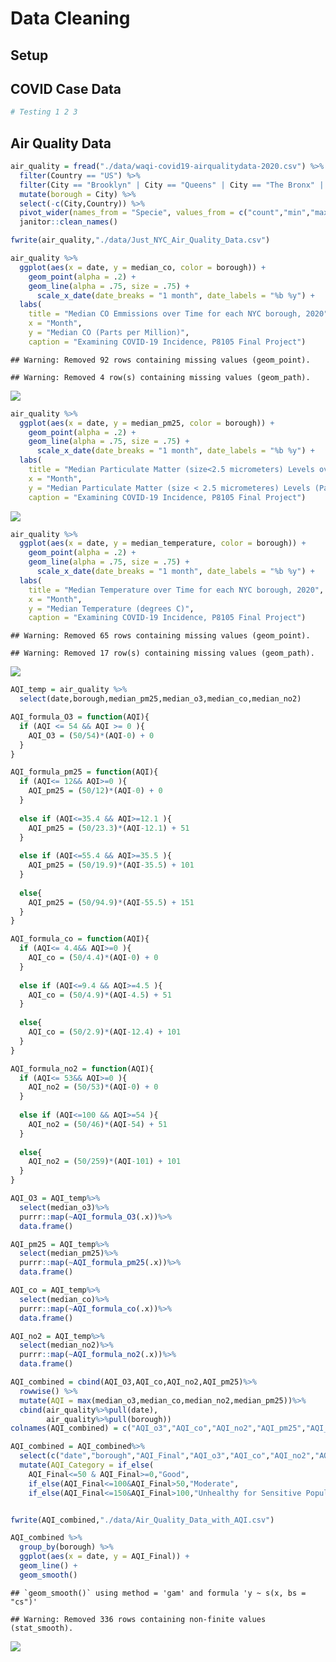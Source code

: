Data Cleaning
================

## Setup

## COVID Case Data

``` r
# Testing 1 2 3
```

## Air Quality Data

``` r
air_quality = fread("./data/waqi-covid19-airqualitydata-2020.csv") %>%
  filter(Country == "US") %>%
  filter(City == "Brooklyn" | City == "Queens" | City == "The Bronx" | City == "Staten Island" | City == "Manhattan") %>%
  mutate(borough = City) %>%
  select(-c(City,Country)) %>%
  pivot_wider(names_from = "Specie", values_from = c("count","min","max","median","variance")) %>% 
  janitor::clean_names()

fwrite(air_quality,"./data/Just_NYC_Air_Quality_Data.csv")
```

``` r
air_quality %>% 
  ggplot(aes(x = date, y = median_co, color = borough)) + 
    geom_point(alpha = .2) +
    geom_line(alpha = .75, size = .75) +
      scale_x_date(date_breaks = "1 month", date_labels = "%b %y") +
  labs(
    title = "Median CO Emmissions over Time for each NYC borough, 2020",
    x = "Month",
    y = "Median CO (Parts per Million)",
    caption = "Examining COVID-19 Incidence, P8105 Final Project") 
```

    ## Warning: Removed 92 rows containing missing values (geom_point).

    ## Warning: Removed 4 row(s) containing missing values (geom_path).

![](data_cleaning_files/figure-gfm/plot_aq-1.png)<!-- -->

``` r
air_quality %>% 
  ggplot(aes(x = date, y = median_pm25, color = borough)) + 
    geom_point(alpha = .2) +
    geom_line(alpha = .75, size = .75) +
      scale_x_date(date_breaks = "1 month", date_labels = "%b %y") +
  labs(
    title = "Median Particulate Matter (size<2.5 micrometers) Levels over Time for each NYC borough, 2020",
    x = "Month",
    y = "Median Particulate Matter (size < 2.5 micrometeres) Levels (Parts per Millon)",
    caption = "Examining COVID-19 Incidence, P8105 Final Project") 
```

![](data_cleaning_files/figure-gfm/plot_aq-2.png)<!-- -->

``` r
air_quality %>% 
  ggplot(aes(x = date, y = median_temperature, color = borough)) + 
    geom_point(alpha = .2) +
    geom_line(alpha = .75, size = .75) +
      scale_x_date(date_breaks = "1 month", date_labels = "%b %y") +
  labs(
    title = "Median Temperature over Time for each NYC borough, 2020",
    x = "Month",
    y = "Median Temperature (degrees C)",
    caption = "Examining COVID-19 Incidence, P8105 Final Project") 
```

    ## Warning: Removed 65 rows containing missing values (geom_point).

    ## Warning: Removed 17 row(s) containing missing values (geom_path).

![](data_cleaning_files/figure-gfm/plot_aq-3.png)<!-- -->

``` r
AQI_temp = air_quality %>%
  select(date,borough,median_pm25,median_o3,median_co,median_no2)

AQI_formula_O3 = function(AQI){
  if (AQI <= 54 && AQI >= 0 ){
    AQI_O3 = (50/54)*(AQI-0) + 0
  }
}

AQI_formula_pm25 = function(AQI){
  if (AQI<= 12&& AQI>=0 ){
    AQI_pm25 = (50/12)*(AQI-0) + 0
  }
  
  else if (AQI<=35.4 && AQI>=12.1 ){
    AQI_pm25 = (50/23.3)*(AQI-12.1) + 51
  }
  
  else if (AQI<=55.4 && AQI>=35.5 ){
    AQI_pm25 = (50/19.9)*(AQI-35.5) + 101
  }
  
  else{
    AQI_pm25 = (50/94.9)*(AQI-55.5) + 151
  }
}

AQI_formula_co = function(AQI){
  if (AQI<= 4.4&& AQI>=0 ){
    AQI_co = (50/4.4)*(AQI-0) + 0
  }
  
  else if (AQI<=9.4 && AQI>=4.5 ){
    AQI_co = (50/4.9)*(AQI-4.5) + 51
  }
  
  else{
    AQI_co = (50/2.9)*(AQI-12.4) + 101
  }
}

AQI_formula_no2 = function(AQI){
  if (AQI<= 53&& AQI>=0 ){
    AQI_no2 = (50/53)*(AQI-0) + 0
  }
  
  else if (AQI<=100 && AQI>=54 ){
    AQI_no2 = (50/46)*(AQI-54) + 51
  }
  
  else{
    AQI_no2 = (50/259)*(AQI-101) + 101
  }
}

AQI_O3 = AQI_temp%>%
  select(median_o3)%>%
  purrr::map(~AQI_formula_O3(.x))%>%
  data.frame()

AQI_pm25 = AQI_temp%>%
  select(median_pm25)%>%
  purrr::map(~AQI_formula_pm25(.x))%>%
  data.frame()

AQI_co = AQI_temp%>%
  select(median_co)%>%
  purrr::map(~AQI_formula_co(.x))%>%
  data.frame()

AQI_no2 = AQI_temp%>%
  select(median_no2)%>%
  purrr::map(~AQI_formula_no2(.x))%>%
  data.frame()

AQI_combined = cbind(AQI_O3,AQI_co,AQI_no2,AQI_pm25)%>%
  rowwise() %>% 
  mutate(AQI = max(median_o3,median_co,median_no2,median_pm25))%>%
  cbind(air_quality%>%pull(date),
        air_quality%>%pull(borough))
colnames(AQI_combined) = c("AQI_o3","AQI_co","AQI_no2","AQI_pm25","AQI_Final","date","borough")

AQI_combined = AQI_combined%>%
  select(c("date","borough","AQI_Final","AQI_o3","AQI_co","AQI_no2","AQI_pm25"))%>%
  mutate(AQI_Category = if_else(
    AQI_Final<=50 & AQI_Final>=0,"Good",
    if_else(AQI_Final<=100&AQI_Final>50,"Moderate",
    if_else(AQI_Final<=150&AQI_Final>100,"Unhealthy for Sensitive Populations","Unhealthy"))))


fwrite(AQI_combined,"./data/Air_Quality_Data_with_AQI.csv")

AQI_combined %>% 
  group_by(borough) %>% 
  ggplot(aes(x = date, y = AQI_Final)) +
  geom_line() +
  geom_smooth()
```

    ## `geom_smooth()` using method = 'gam' and formula 'y ~ s(x, bs = "cs")'

    ## Warning: Removed 336 rows containing non-finite values (stat_smooth).

![](data_cleaning_files/figure-gfm/Air_Quality_Index-1.png)<!-- -->
